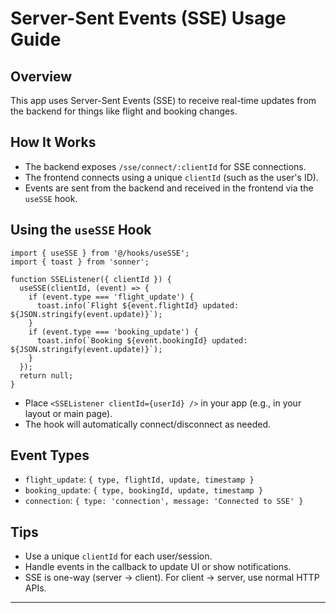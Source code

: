 # Server-Sent Events (SSE) Usage Guide

## Overview
This app uses Server-Sent Events (SSE) to receive real-time updates from the backend for things like flight and booking changes.

## How It Works
- The backend exposes `/sse/connect/:clientId` for SSE connections.
- The frontend connects using a unique `clientId` (such as the user's ID).
- Events are sent from the backend and received in the frontend via the `useSSE` hook.

## Using the `useSSE` Hook

```
import { useSSE } from '@/hooks/useSSE';
import { toast } from 'sonner';

function SSEListener({ clientId }) {
  useSSE(clientId, (event) => {
    if (event.type === 'flight_update') {
      toast.info(`Flight ${event.flightId} updated: ${JSON.stringify(event.update)}`);
    }
    if (event.type === 'booking_update') {
      toast.info(`Booking ${event.bookingId} updated: ${JSON.stringify(event.update)}`);
    }
  });
  return null;
}
```

- Place `<SSEListener clientId={userId} />` in your app (e.g., in your layout or main page).
- The hook will automatically connect/disconnect as needed.

## Event Types
- `flight_update`: `{ type, flightId, update, timestamp }`
- `booking_update`: `{ type, bookingId, update, timestamp }`
- `connection`: `{ type: 'connection', message: 'Connected to SSE' }`

## Tips
- Use a unique `clientId` for each user/session.
- Handle events in the callback to update UI or show notifications.
- SSE is one-way (server → client). For client → server, use normal HTTP APIs.

--- 